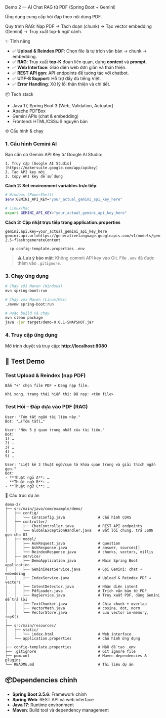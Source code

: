 Demo 2 — AI Chat RAG từ PDF (Spring Boot + Gemini)

Ứng dụng cung cấp hỏi đáp theo nội dung PDF.

Quy trình RAG: Nạp PDF → Tách đoạn (chunk) → Tạo vector embedding (Gemini) → Truy xuất top-k ngữ cảnh.

✨ Tính năng

- ✅ **Upload & Reindex PDF**: Chọn file là tự trích văn bản → chunk → embedding.
- ✅ **RAG**: Truy xuất **top-K** đoạn liên quan, dựng **context** và **prompt**.
- ✅ **Web Interface**: Giao diện web đơn giản và thân thiện.
- ✅ **REST API gọn**: API endpoints để tương tác với chatbot.
- ✅ **UTF-8 Support**: Hỗ trợ đầy đủ tiếng Việt.
- ✅ **Error Handling**: Xử lý lỗi thân thiện và chi tiết.

📦 Tech stack

- Java 17, Spring Boot 3 (Web, Validation, Actuator)
- Apache PDFBox
- Gemini APIs (chat & embedding)
- Frontend: HTML/CSS/JS nguyên bản

⚙️ Cấu hình & chạy

### 1. Cấu hình Gemini AI

Bạn cần có Gemini API Key từ Google AI Studio:

    1. Truy cập [Google AI Studio](https://makersuite.google.com/app/apikey)
    2. Tạo API key mới
    3. Copy API key để sử dụng

**Cách 2: Set environment variables trực tiếp**

```bash
# Windows (PowerShell)
$env:GEMINI_API_KEY="your_actual_gemini_api_key_here"

# Linux/Mac
export GEMINI_API_KEY="your_actual_gemini_api_key_here"
```

**Cách 3: Cập nhật trực tiếp trong application.properties**

```properties
gemini.api.key=your_actual_gemini_api_key_here
gemini.api.url=https://generativelanguage.googleapis.com/v1/models/gemini-2.5-flash:generateContent
```
      cp config-template.properties .env

> ⚠️ **Lưu ý bảo mật**: Không commit API key vào Git. File `.env` đã được thêm vào `.gitignore`.

### 3. Chạy ứng dụng

```bash
# Chạy với Maven (Windows)
mvn spring-boot:run

# Chạy với Maven (Linux/Mac)
./mvnw spring-boot:run

# Hoặc build và chạy
mvn clean package
java -jar target/demo-0.0.1-SNAPSHOT.jar
```

### 4. Truy cập ứng dụng

Mở trình duyệt và truy cập: **http://localhost:8080**

## 🧪 Test Demo

### Test Upload & Reindex (nạp PDF)

```
Bấm "+" chọn file PDF → Đang nạp file.

Khi xong, trạng thái hiển thị: Đã nạp: <tên file>

```

### Test Hỏi – Đáp dựa vào PDF (RAG)

```
User: "Tóm tắt ngắn tài liệu này."
Bot: "…(Tóm tắt)…"

User: "Nêu 5 ý quan trọng nhất của tài liệu."
Bot: 
1) …
2) …
3) …
4) …
5) …

User: "Liệt kê 3 thuật ngữ/cụm từ khóa quan trọng và giải thích ngắn gọn."
Bot:
- **Thuật ngữ A**: …
- **Thuật ngữ B**: …
- **Thuật ngữ C**: …

```

📁 Cấu trúc dự án

```
demo-2/
├── src/main/java/com/example/demo/
│   ├── config/
│   │   └── CorsConfig.java               # Cấu hình CORS
│   ├── controller/
│   │   ├── ChatController.java           # REST API endpoints
│   │   └── GlobalExceptionHandler.java   # Bắt lỗi chung, trả JSON gọn cho UI
│   ├── model/
│   │   ├── AskRequest.java               # question
│   │   ├── AskResponse.java              # answer, sources[]
│   │   └── ReindexResponse.java          # chunks, vectors, millis
│   ├── service/
│   │   ├── DemoApplication.java          # Main Spring Boot application
│   │   ├── GeminiRestService.java        # Gọi Gemini: chat + embedding
│   │   ├── IndexService.java             # Upload & Reindex PDF → vectors
│   │   ├── IntentDetector.java           # Nhận diện intent
│   │   ├── PdfLoader.java                # Trích văn bản từ PDF
│   │   ├── RagService.java               # Truy xuất PDF, dùng Gemini để trả lời
│   │   ├── TextChunker.java              # Chia chunk + overlap
│   │   ├── VectorMath.java               # cosine, dot, norm
│   │   └── VectorStore.java              # Lưu vector in-memory, topK()
│
├── src/main/resources/
│   ├── static/
│   │   └── index.html                    # Web interface
│   └── application.properties            # Cấu hình ứng dụng
│
├── config-template.properties            # Mẫu để tạo .env
├── .gitignore                            # Git ignore file
├── pom.xml                               # Maven dependencies & plugins
└── README.md                             # Tài liệu dự án

```
## 📦Dependencies chính

- **Spring Boot 3.5.6**: Framework chính
- **Spring Web**: REST API và web interface
- **Java 17**: Runtime environment
- **Maven**: Build tool và dependency management